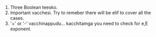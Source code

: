 1. Three Boolean teesko.
1. Important vacchesi. Try to remeber there will be elif to cover all the cases.
2. '+' or '-' vacchinappudu... kacchitamga you need to check for e,E exponent.
